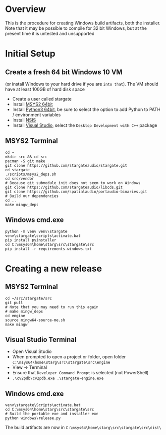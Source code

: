 # Overview
This is the procedure for creating Windows build artifacts, both the installer.
Note that it may be possible to compile for 32 bit Windows, but at the
present time it is untested and unsupported

# Initial Setup
## Create a fresh 64 bit Windows 10 VM
(or install Windows to your hard drive if you are `into that`).
The VM should have at least 100GB of hard disk space

- Create a user called stargate
- Install [MSYS2 64bit](https://www.msys2.org/wiki/MSYS2-installation/)
- Install [Python3 64bit](https://www.python.org/downloads/windows/), be sure
  to select the option to add Python to PATH / environment variables
- Install [NSIS](https://nsis.sourceforge.io/Download)
- Install [Visual Studio](https://visualstudio.microsoft.com/downloads/),
  select the `Desktop Development with C++` package

## MSYS2 Terminal
```
cd ~
mkdir src && cd src
pacman -S git make
git clone https://github.com/stargateaudio/stargate.git
cd stargate
./scripts/msys2_deps.sh
cd src/vendor
# Because git submodule init does not seem to work on Windows
git clone https://github.com/stargateaudio/libcds.git
git clone https://github.com/spatialaudio/portaudio-binaries.git
# Build our dependencies
cd ..
make mingw_deps
```

## Windows cmd.exe
```
python -m venv venv\stargate
venv\stargate\scripts\activate.bat
pip install pyinstaller
cd C:\msys64\home\starg\src\stargate\src
pip install -r requirements-windows.txt
```

# Creating a new release
## MSYS2 Terminal
```
cd ~/src/stargate/src
git pull
# Note that you may need to run this again
# make mingw_deps
cd engine
source mingw64-source-me.sh
make mingw
```

## Visual Studio Terminal
- Open Visual Studio
- When prompted to open a project or folder,
  open folder `C:\msys64\home\starg\src\stargate\src\engine`
- View -> Terminal
- Ensure that `Developer Command Prompt` is selected (not PowerShell)
- `.\cv2pdb\cv2pdb.exe .\stargate-engine.exe`

## Windows cmd.exe
```
venv\stargate\Scripts\activate.bat
cd C:\msys64\home\starg\src\stargate\src
# Build the portable exe and installer exe
python windows\release.py
```

The build artifacts are now in `C:\msys64\home\starg\src\stargate\src\dist\`
